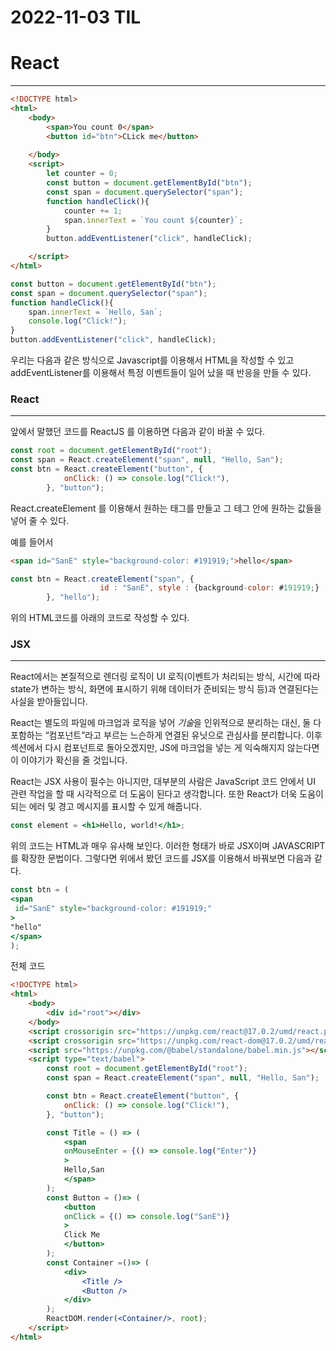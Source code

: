 # 2022-11-03 TIL

# React

---

```html
<!DOCTYPE html>
<html>
    <body>
        <span>You count 0</span>
        <button id="btn">CLick me</button>        
    
    </body>
    <script>
        let counter = 0;
        const button = document.getElementById("btn");
        const span = document.querySelector("span");
        function handleClick(){
            counter += 1;
            span.innerText = `You count ${counter}`;
        }
        button.addEventListener("click", handleClick);

    </script>
</html>
```

```jsx
const button = document.getElementById("btn");
const span = document.querySelector("span");
function handleClick(){
	span.innerText = `Hello, San`;
	console.log("Click!");
}
button.addEventListener("click", handleClick);
```

우리는 다음과 같은 방식으로 Javascript를 이용해서 HTML을 작성할 수 있고 addEventListener를 이용해서 특정 이벤트들이 일어 났을 때 반응을 만들 수 있다. 

### React

---

앞에서 말했던 코드를 ReactJS 를 이용하면 다음과 같이 바꿀 수 있다.

```jsx
const root = document.getElementById("root");
const span = React.createElement("span", null, "Hello, San");
const btn = React.createElement("button", {
            onClick: () => console.log("Click!"),
        }, "button");

```

React.createElement 를 이용해서 원하는 태그를 만들고 그 테그 안에 원하는 값들을 넣어 줄 수 있다.

예를 들어서 

```html
<span id="SanE" style="background-color: #191919;">hello</span>
```

```jsx
const btn = React.createElement("span", {
					id : "SanE", style : {background-color: #191919;}
        }, "hello");
```

위의 HTML코드를 아래의 코드로 작성할 수 있다. 

### JSX

---

React에서는 본질적으로 렌더링 로직이 UI 로직(이벤트가 처리되는 방식, 시간에 따라 state가 변하는 방식, 화면에 표시하기 위해 데이터가 준비되는 방식 등)과 연결된다는 사실을 받아들입니다.

React는 별도의 파일에 마크업과 로직을 넣어 *기술*을 인위적으로 분리하는 대신, 둘 다 포함하는 “컴포넌트”라고 부르는 느슨하게 연결된 유닛으로 관심사를 분리합니다. 이후 섹션에서 다시 컴포넌트로 돌아오겠지만, JS에 마크업을 넣는 게 익숙해지지 않는다면 이 이야기가 확신을 줄 것입니다.

React는 JSX 사용이 필수는 아니지만, 대부분의 사람은 JavaScript 코드 안에서 UI 관련 작업을 할 때 시각적으로 더 도움이 된다고 생각합니다. 또한 React가 더욱 도움이 되는 에러 및 경고 메시지를 표시할 수 있게 해줍니다.

```jsx
const element = <h1>Hello, world!</h1>;
```

위의 코드는 HTML과 매우 유사해 보인다. 이러한 형태가 바로 JSX이며 JAVASCRIPT를 확장한 문법이다. 그렇다면 위에서 봤던 코드를 JSX를 이용해서 바꿔보면 다음과 같다. 

```jsx
const btn = (
<span
 id="SanE" style="background-color: #191919;"
>
"hello"
</span>
);
```

전체 코드 

```html
<!DOCTYPE html>
<html>
    <body>
        <div id="root"></div>
    </body>
    <script crossorigin src="https://unpkg.com/react@17.0.2/umd/react.production.min.js"></script>
    <script crossorigin src="https://unpkg.com/react-dom@17.0.2/umd/react-dom.production.min.js"></script>
    <script src="https://unpkg.com/@babel/standalone/babel.min.js"></script>
    <script type="text/babel">
        const root = document.getElementById("root");
        const span = React.createElement("span", null, "Hello, San");

        const btn = React.createElement("button", {
            onClick: () => console.log("Click!"),
        }, "button");

        const Title = () => (
            <span
            onMouseEnter = {() => console.log("Enter")}
            >
            Hello,San
            </span>
        );
        const Button = ()=> (
            <button 
            onClick = {() => console.log("SanE")}
            >
            Click Me
            </button>
        );
        const Container =()=> (
            <div>
                <Title />
                <Button />    
            </div>
        );
        ReactDOM.render(<Container/>, root);
    </script>
</html>
```